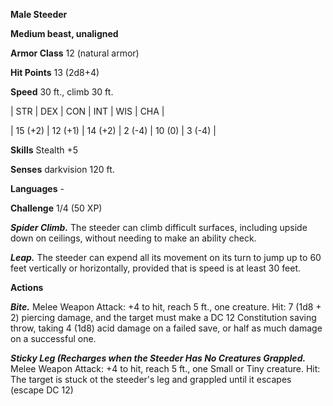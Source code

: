 **Male Steeder**

**Medium beast, unaligned**

**Armor Class** 12 (natural armor)

**Hit Points** 13 (2d8+4)

**Speed** 30 ft., climb 30 ft.

|   STR   |   DEX   |   CON   |   INT   |   WIS   |   CHA   |
  
| 15 (+2) | 12 (+1) | 14 (+2) | 2 (-4) | 10 (0) | 3 (-4) |

**Skills** Stealth +5

**Senses** darkvision 120 ft.

**Languages** -

**Challenge** 1/4 (50 XP)

***Spider Climb.*** The steeder can climb difficult surfaces, including upside down on ceilings, without needing to make an ability check.

***Leap.*** The steeder can expend all its movement on its turn to jump up to 60 feet vertically or horizontally, provided that is speed is at least 30 feet.

**Actions**

***Bite.*** Melee Weapon Attack: +4 to hit, reach 5 ft., one creature. Hit: 7 (1d8 + 2) piercing damage, and the target must make a DC 12 Constitution saving throw, taking 4 (1d8) acid damage on a failed save, or half as much damage on a successful one.

***Sticky Leg (Recharges when the Steeder Has No Creatures Grappled.*** Melee Weapon Attack: +4 to hit, reach 5 ft., one Small or Tiny creature. Hit: The target is stuck ot the steeder's leg and grappled until it escapes (escape DC 12)

